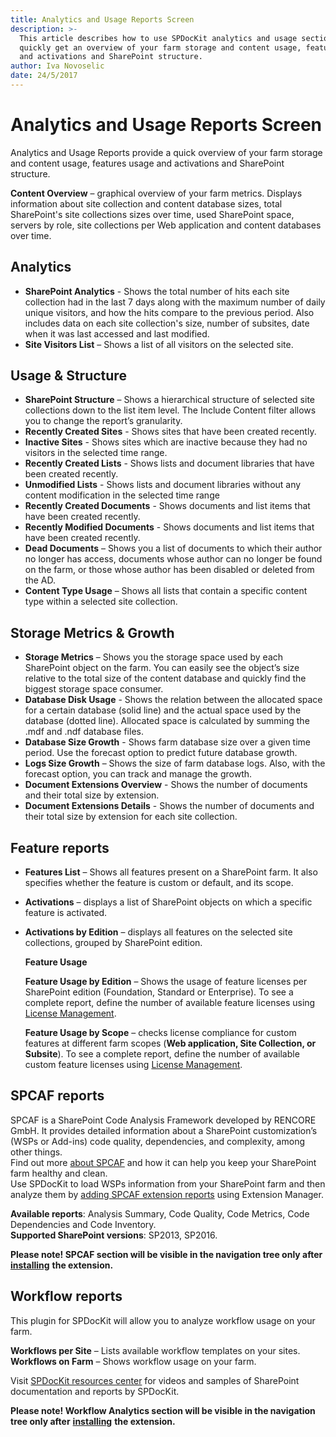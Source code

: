 ```yaml
---
title: Analytics and Usage Reports Screen
description: >-
  This article describes how to use SPDocKit analytics and usage section to
  quickly get an overview of your farm storage and content usage, features usage
  and activations and SharePoint structure.
author: Iva Novoselic
date: 24/5/2017
---
```


# Analytics and Usage Reports Screen

Analytics and Usage Reports provide a quick overview of your farm storage and content usage, features usage and activations and SharePoint structure.

**Content Overview** – graphical overview of your farm metrics. Displays information about site collection and content database sizes, total SharePoint's site collections sizes over time, used SharePoint space, servers by role, site collections per Web application and content databases over time.

## Analytics

* **SharePoint Analytics** - Shows the total number of hits each site collection had in the last 7 days along with the maximum number of daily unique visitors, and how the hits compare to the previous period. Also includes data on each site collection's size, number of subsites, date when it was last accessed and last modified. 
* **Site Visitors List** – Shows a list of all visitors on the selected site. 

## Usage & Structure

* **SharePoint Structure** – Shows a hierarchical structure of selected site collections down to the list item level. The Include Content filter allows you to change the report’s granularity.
* **Recently Created Sites** - Shows sites that have been created recently.
* **Inactive Sites** - Shows sites which are inactive because they had no visitors in the selected time range.
* **Recently Created Lists** - Shows lists and document libraries that have been created recently.
* **Unmodified Lists** - Shows lists and document libraries without any content modification in the selected time range
* **Recently Created Documents** - Shows documents and list items that have been created recently.
* **Recently Modified Documents** - Shows documents and list items that have been created recently.
* **Dead Documents** – Shows you a list of documents to which their author no longer has access, documents whose author can no longer be found on the farm, or those whose author has been disabled or deleted from the AD.  
* **Content Type Usage** – Shows all lists that contain a specific content type within a selected site collection.  

## Storage Metrics & Growth

* **Storage Metrics** – Shows you the storage space used by each SharePoint object on the farm. You can easily see the object’s size relative to the total size of the content database and quickly find the biggest storage space consumer. 
* **Database Disk Usage** - Shows the relation between the allocated space for a certain database \(solid line\) and the actual space used by the database \(dotted line\). Allocated space is calculated by summing the .mdf and .ndf database files.
* **Database Size Growth** - Shows farm database size over a given time period. Use the forecast option to predict future database growth.
* **Logs Size Growth** – Shows the size of farm database logs. Also, with the forecast option, you can track and manage the growth.
* **Document Extensions Overview** - Shows the number of documents and their total size by extension.
* **Document Extensions Details** - Shows the number of documents and their total size by extension for each site collection. 

## Feature reports

* **Features List** – Shows all features present on a SharePoint farm. It also specifies whether the feature is custom or default, and its scope. 
* **Activations** – displays a list of SharePoint objects on which a specific feature is activated.
* **Activations by Edition** – displays all features on the selected site collections, grouped by SharePoint edition.  

  **Feature Usage**

  **Feature Usage by Edition** – Shows the usage of feature licenses per SharePoint edition \(Foundation, Standard or Enterprise\). To see a complete report, define the number of available feature licenses using [License Management](../configure-and-extend-spdockit/license-management.md).

  **Feature Usage by Scope** – checks license compliance for custom features at different farm scopes \(**Web application, Site Collection, or Subsite**\). To see a complete report, define the number of available custom feature licenses using [License Management](../configure-and-extend-spdockit/license-management.md).

## SPCAF reports

SPCAF is a SharePoint Code Analysis Framework developed by RENCORE GmbH. It provides detailed information about a SharePoint customization’s \(WSPs or Add-ins\) code quality, dependencies, and complexity, among other things.  
Find out more [about SPCAF](https://www.spcaf.com/) and how it can help you keep your SharePoint farm healthy and clean.  
Use SPDocKit to load WSPs information from your SharePoint farm and then analyze them by [adding SPCAF extension reports](../configure-and-extend-spdockit/extend-spdockit/install-spdockit-extensions.md) using Extension Manager.

**Available reports**: Analysis Summary, Code Quality, Code Metrics, Code Dependencies and Code Inventory.  
**Supported SharePoint versions**: SP2013, SP2016.

**Please note! SPCAF section will be visible in the navigation tree only after** [**installing**](../configure-and-extend-spdockit/extend-spdockit/install-spdockit-extensions.md) **the extension.**

## Workflow reports

This plugin for SPDocKit will allow you to analyze workflow usage on your farm.

**Workflows per Site** – Lists available workflow templates on your sites.  
**Workflows on Farm** – Shows workflow usage on your farm.

Visit [SPDocKit resources center](https://www.spdockit.com/resources/reports) for videos and samples of SharePoint documentation and reports by SPDocKit.

**Please note! Workflow Analytics section will be visible in the navigation tree only after** [**installing**](../configure-and-extend-spdockit/extend-spdockit/install-spdockit-extensions.md) **the extension.**


